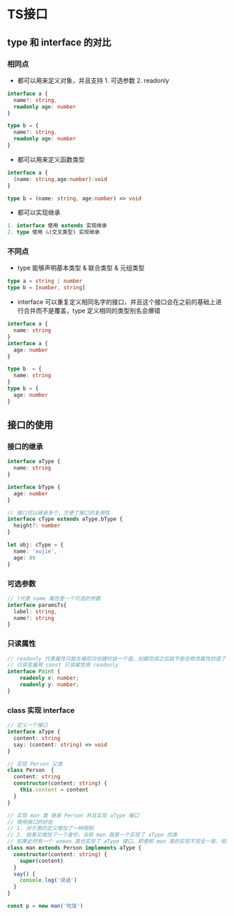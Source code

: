<!--
 * @Author: xujie 1607526161@qq.com
 * @Date: 2022-10-11 17:02:51
 * @LastEditors: xujie 1607526161@qq.com
 * @FilePath: \HTML-CSS-Javascript-\Node.js学习\TypeScript教程\笔记\TS接口.md
 * @Description: 
-->
# TS接口

## type 和 interface 的对比

### 相同点

* 都可以用来定义对象，并且支持 1. 可选参数 2. readonly

```ts
interface a {
  name?: string,
  readonly age: number
}

type b = {
  name?: string,
  readonly age: number
}
```

* 都可以用来定义函数类型

```ts
interface a {
  (name: string,age:number):void
}

type b = (name: string, age:number) => void
```

* 都可以实现继承

```ts
1. interface 使用 extends 实现继承
2. type 使用 &(交叉类型) 实现继承
```

### 不同点

* type 能够声明基本类型 & 联合类型 & 元组类型

```ts
type a = string | number
type b = [number, string]
```

* interface 可以重复定义相同名字的接口，并且这个接口会在之前的基础上进行合并而不是覆盖，type 定义相同的类型别名会爆错

```ts
interface a {
  name: string
}
interface a {
  age: number
}

type b  = {
  name: string
}
type b = {
  age: number
}
```

## 接口的使用

### 接口的继承

```ts
interface aType {
  name: string
}

interface bType {
  age: number
}

// 接口可以继承多个，方便了接口的复用性
interface cType extends aType,bType {
  height?: number
}

let obj: cType = {
  name: 'xujie',
  age: 89
}
```

### 可选参数

```ts
// ?代表 name 属性是一个可选的参数
interface paramsTs{
  label: string,
  name?: string
}
```

### 只读属性

```ts
// readonly 代表属性只能在被初次创建时给一个值，创建完成之后就不能在修改属性的值了
// 只读变量用 const 只读属性用 readonly
interface Point {
    readonly x: number;
    readonly y: number;
}
```

### class 实现 interface

```ts
// 定义一个接口
interface aType {
  content: string
  say: (content: string) => void
}

// 实现 Person 父类
class Person  {
  content: string
  constructor(content: string) {
    this.content = content
  }
}

// 实现 man 类 继承 Person 并且实现 aType 接口
// 使用接口的好处
// 1. 对于类的定义增加了一种限制
// 2. 给类又增加了一个身份，当前 man 就是一个实现了 aType 的类
// 如果此时有一个 woman 类也实现了 aType 接口，即使和 man 类的实现不完全一致，但是他们都有一个共同的身份就是实现了 aType 的类
class man extends Person implements aType {
  constructor(content: string) {
    super(content)
  }
  say() {
    console.log('说话')
  }
}

const p = new man('吃饭')
```

